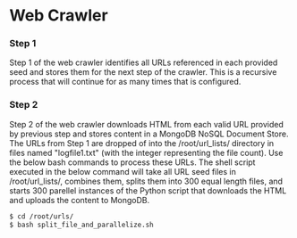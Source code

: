 # Web Crawler

### Step 1 

Step 1 of the web crawler identifies all URLs referenced in each provided seed and stores them for the next step of the crawler. This is a recursive process that will continue for as many times that is configured.


### Step 2

Step 2 of the web crawler downloads HTML from each valid URL provided by previous step and stores content in a MongoDB NoSQL Document Store.
The URLs from Step 1 are dropped of into the /root/url_lists/ directory in files named "logfile1.txt" (with the integer representing the file count). Use the below bash commands to process these URLs. The shell script executed in the below command will take all URL seed files in /root/url_lists/, combines them, splits them into 300 equal length files, and starts 300 parellel instances of the Python script that downloads the HTML and uploads the content to MongoDB.

```sh
$ cd /root/urls/
$ bash split_file_and_parallelize.sh
```